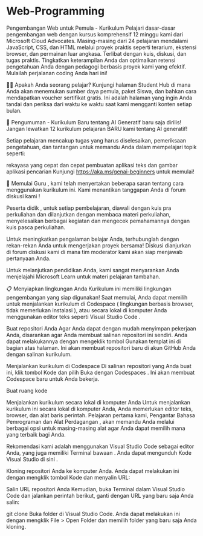 # Web-Programming

Pengembangan Web untuk Pemula - Kurikulum
Pelajari dasar-dasar pengembangan web dengan kursus komprehensif 12 minggu kami dari Microsoft Cloud Advocates. Masing-masing dari 24 pelajaran mendalami JavaScript, CSS, dan HTML melalui proyek praktis seperti terarium, ekstensi browser, dan permainan luar angkasa. Terlibat dengan kuis, diskusi, dan tugas praktis. Tingkatkan keterampilan Anda dan optimalkan retensi pengetahuan Anda dengan pedagogi berbasis proyek kami yang efektif. Mulailah perjalanan coding Anda hari ini!

🧑‍🎓 Apakah Anda seorang pelajar?
Kunjungi halaman Student Hub di mana Anda akan menemukan sumber daya pemula, paket Siswa, dan bahkan cara mendapatkan voucher sertifikat gratis. Ini adalah halaman yang ingin Anda tandai dan periksa dari waktu ke waktu saat kami mengganti konten setiap bulan.

📣 Pengumuman - Kurikulum Baru tentang AI Generatif baru saja dirilis!
Jangan lewatkan 12 kurikulum pelajaran BARU kami tentang AI generatif!

Setiap pelajaran mencakup tugas yang harus diselesaikan, pemeriksaan pengetahuan, dan tantangan untuk memandu Anda dalam mempelajari topik seperti:

rekayasa yang cepat dan cepat
pembuatan aplikasi teks dan gambar
aplikasi pencarian
Kunjungi https://aka.ms/genai-beginners untuk memulai!

🌱 Memulai
Guru , kami telah menyertakan beberapa saran tentang cara menggunakan kurikulum ini. Kami menantikan tanggapan Anda di forum diskusi kami !

Peserta didik , untuk setiap pembelajaran, diawali dengan kuis pra perkuliahan dan dilanjutkan dengan membaca materi perkuliahan, menyelesaikan berbagai kegiatan dan mengecek pemahamannya dengan kuis pasca perkuliahan.

Untuk meningkatkan pengalaman belajar Anda, terhubunglah dengan rekan-rekan Anda untuk mengerjakan proyek bersama! Diskusi dianjurkan di forum diskusi kami di mana tim moderator kami akan siap menjawab pertanyaan Anda.

Untuk melanjutkan pendidikan Anda, kami sangat menyarankan Anda menjelajahi Microsoft Learn untuk materi pelajaran tambahan.

📋 Menyiapkan lingkungan Anda
Kurikulum ini memiliki lingkungan pengembangan yang siap digunakan! Saat memulai, Anda dapat memilih untuk menjalankan kurikulum di Codespace ( lingkungan berbasis browser, tidak memerlukan instalasi ), atau secara lokal di komputer Anda menggunakan editor teks seperti Visual Studio Code .

Buat repositori Anda
Agar Anda dapat dengan mudah menyimpan pekerjaan Anda, disarankan agar Anda membuat salinan repositori ini sendiri. Anda dapat melakukannya dengan mengeklik tombol Gunakan templat ini di bagian atas halaman. Ini akan membuat repositori baru di akun GitHub Anda dengan salinan kurikulum.

Menjalankan kurikulum di Codespace
Di salinan repositori yang Anda buat ini, klik tombol Kode dan pilih Buka dengan Codespaces . Ini akan membuat Codespace baru untuk Anda bekerja.

Buat ruang kode

Menjalankan kurikulum secara lokal di komputer Anda
Untuk menjalankan kurikulum ini secara lokal di komputer Anda, Anda memerlukan editor teks, browser, dan alat baris perintah. Pelajaran pertama kami, Pengantar Bahasa Pemrograman dan Alat Perdagangan , akan memandu Anda melalui berbagai opsi untuk masing-masing alat agar Anda dapat memilih mana yang terbaik bagi Anda.

Rekomendasi kami adalah menggunakan Visual Studio Code sebagai editor Anda, yang juga memiliki Terminal bawaan . Anda dapat mengunduh Kode Visual Studio di sini .

Kloning repositori Anda ke komputer Anda. Anda dapat melakukan ini dengan mengklik tombol Kode dan menyalin URL:

Salin URL repositori Anda
Kemudian, buka Terminal dalam Visual Studio Code dan jalankan perintah berikut, ganti <your-repository-url>dengan URL yang baru saja Anda salin:

git clone <your-repository-url>
Buka folder di Visual Studio Code. Anda dapat melakukan ini dengan mengklik File > Open Folder dan memilih folder yang baru saja Anda kloning.

